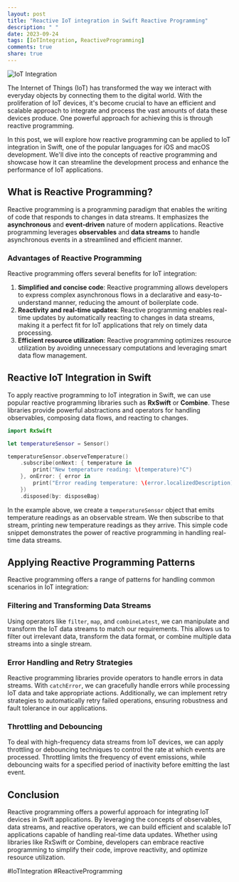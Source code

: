 ```yaml
---
layout: post
title: "Reactive IoT integration in Swift Reactive Programming"
description: " "
date: 2023-09-24
tags: [IoTIntegration, ReactiveProgramming]
comments: true
share: true
---
```


![IoT Integration](https://www.example.com/iot-integration.png)

The Internet of Things (IoT) has transformed the way we interact with everyday objects by connecting them to the digital world. With the proliferation of IoT devices, it's become crucial to have an efficient and scalable approach to integrate and process the vast amounts of data these devices produce. One powerful approach for achieving this is through reactive programming.

In this post, we will explore how reactive programming can be applied to IoT integration in Swift, one of the popular languages for iOS and macOS development. We'll dive into the concepts of reactive programming and showcase how it can streamline the development process and enhance the performance of IoT applications.

## What is Reactive Programming?

Reactive programming is a programming paradigm that enables the writing of code that responds to changes in data streams. It emphasizes the **asynchronous** and **event-driven** nature of modern applications. Reactive programming leverages **observables** and **data streams** to handle asynchronous events in a streamlined and efficient manner.

### Advantages of Reactive Programming

Reactive programming offers several benefits for IoT integration:

1. **Simplified and concise code**: Reactive programming allows developers to express complex asynchronous flows in a declarative and easy-to-understand manner, reducing the amount of boilerplate code.
2. **Reactivity and real-time updates**: Reactive programming enables real-time updates by automatically reacting to changes in data streams, making it a perfect fit for IoT applications that rely on timely data processing.
3. **Efficient resource utilization**: Reactive programming optimizes resource utilization by avoiding unnecessary computations and leveraging smart data flow management.

## Reactive IoT Integration in Swift

To apply reactive programming to IoT integration in Swift, we can use popular reactive programming libraries such as **RxSwift** or **Combine**. These libraries provide powerful abstractions and operators for handling observables, composing data flows, and reacting to changes.

```swift
import RxSwift

let temperatureSensor = Sensor()

temperatureSensor.observeTemperature()
    .subscribe(onNext: { temperature in
        print("New temperature reading: \(temperature)°C")
    }, onError: { error in
        print("Error reading temperature: \(error.localizedDescription)")
    })
    .disposed(by: disposeBag)
```

In the example above, we create a `temperatureSensor` object that emits temperature readings as an observable stream. We then subscribe to that stream, printing new temperature readings as they arrive. This simple code snippet demonstrates the power of reactive programming in handling real-time data streams.

## Applying Reactive Programming Patterns

Reactive programming offers a range of patterns for handling common scenarios in IoT integration:

### Filtering and Transforming Data Streams

Using operators like `filter`, `map`, and `combineLatest`, we can manipulate and transform the IoT data streams to match our requirements. This allows us to filter out irrelevant data, transform the data format, or combine multiple data streams into a single stream.

### Error Handling and Retry Strategies

Reactive programming libraries provide operators to handle errors in data streams. With `catchError`, we can gracefully handle errors while processing IoT data and take appropriate actions. Additionally, we can implement retry strategies to automatically retry failed operations, ensuring robustness and fault tolerance in our applications.

### Throttling and Debouncing

To deal with high-frequency data streams from IoT devices, we can apply throttling or debouncing techniques to control the rate at which events are processed. Throttling limits the frequency of event emissions, while debouncing waits for a specified period of inactivity before emitting the last event.

## Conclusion

Reactive programming offers a powerful approach for integrating IoT devices in Swift applications. By leveraging the concepts of observables, data streams, and reactive operators, we can build efficient and scalable IoT applications capable of handling real-time data updates. Whether using libraries like RxSwift or Combine, developers can embrace reactive programming to simplify their code, improve reactivity, and optimize resource utilization.

#IoTIntegration #ReactiveProgramming